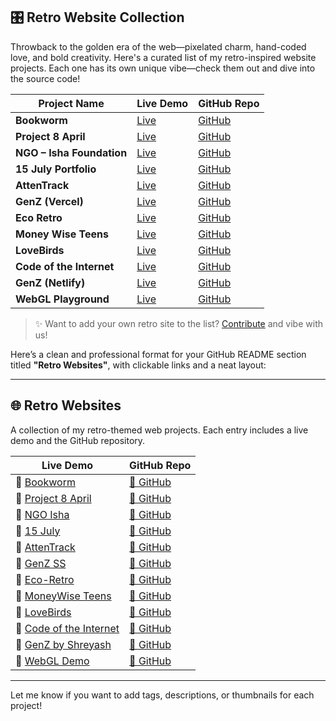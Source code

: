 ## 🎛️ Retro Website Collection

Throwback to the golden era of the web—pixelated charm, hand-coded love, and bold creativity. Here's a curated list of my retro-inspired website projects. Each one has its own unique vibe—check them out and dive into the source code!

| Project Name                  | Live Demo                                               | GitHub Repo                                                 |
|------------------------------|----------------------------------------------------------|-------------------------------------------------------------|
| **Bookworm**                 | [Live](https://bookworm-lilac-nine.vercel.app)          | [GitHub](https://github.com/shreyazh/bookworm)             |
| **Project 8 April**          | [Live](https://project-8-april.vercel.app)              | [GitHub](https://github.com/shreyazh/project-8-April)      |
| **NGO – Isha Foundation**    | [Live](https://ngoisha.vercel.app)                      | [GitHub](https://github.com/shreyazh/ngo)                  |
| **15 July Portfolio**        | [Live](https://15july.vercel.app)                       | [GitHub](https://github.com/shreyazh/15july)               |
| **AttenTrack**               | [Live](https://attentrack.netlify.app)                  | [GitHub](https://github.com/shreyazh/AttenTrack)           |
| **GenZ (Vercel)**            | [Live](https://genz-ss.vercel.app)                      | [GitHub](https://github.com/shreyazh/genz)                 |
| **Eco Retro**                | [Live](https://eco-retro.netlify.app)                   | [GitHub](https://github.com/shreyazh/Eco-Retro)            |
| **Money Wise Teens**         | [Live](https://moneywiseteens.netlify.app)              | [GitHub](https://github.com/shreyazh/moneywiseteens)       |
| **LoveBirds**                | [Live](https://shreyazh.github.io/LoveBirds)            | [GitHub](https://github.com/shreyazh/LoveBirds)            |
| **Code of the Internet**     | [Live](https://shreyazh.github.io/Code-of-the-internet) | [GitHub](https://github.com/shreyazh/Code-of-the-internet) |
| **GenZ (Netlify)**           | [Live](https://genzbyshreyash.netlify.app)              | [GitHub](https://github.com/shreyazh/genzbyshreyash)       |
| **WebGL Playground**         | [Live](https://shreyash-webgl.vercel.app)               | [GitHub](https://github.com/shreyazh/WebGL-1)              |

> ✨ Want to add your own retro site to the list? [Contribute](#-contribute) and vibe with us!




Here’s a clean and professional format for your GitHub README section titled **"Retro Websites"**, with clickable links and a neat layout:

---

## 🌐 Retro Websites

A collection of my retro-themed web projects. Each entry includes a live demo and the GitHub repository.

| Live Demo | GitHub Repo |
|-----------|-------------|
| 🔗 [Bookworm](https://bookworm-lilac-nine.vercel.app) | [📂 GitHub](https://github.com/shreyazh/bookworm) |
| 🔗 [Project 8 April](https://project-8-april.vercel.app) | [📂 GitHub](https://github.com/shreyazh/project-8-April) |
| 🔗 [NGO Isha](https://ngoisha.vercel.app) | [📂 GitHub](https://github.com/shreyazh/ngo) |
| 🔗 [15 July](https://15july.vercel.app) | [📂 GitHub](https://github.com/shreyazh/15july) |
| 🔗 [AttenTrack](https://attentrack.netlify.app) | [📂 GitHub](https://github.com/shreyazh/AttenTrack) |
| 🔗 [GenZ SS](https://genz-ss.vercel.app) | [📂 GitHub](https://github.com/shreyazh/genz) |
| 🔗 [Eco-Retro](https://eco-retro.netlify.app) | [📂 GitHub](https://github.com/shreyazh/Eco-Retro) |
| 🔗 [MoneyWise Teens](https://moneywiseteens.netlify.app) | [📂 GitHub](https://github.com/shreyazh/moneywiseteens) |
| 🔗 [LoveBirds](https://shreyazh.github.io/LoveBirds) | [📂 GitHub](https://github.com/shreyazh/LoveBirds) |
| 🔗 [Code of the Internet](https://shreyazh.github.io/Code-of-the-internet) | [📂 GitHub](https://github.com/shreyazh/Code-of-the-internet) |
| 🔗 [GenZ by Shreyash](https://genzbyshreyash.netlify.app) | [📂 GitHub](https://github.com/shreyazh/genzbyshreyash) |
| 🔗 [WebGL Demo](https://shreyash-webgl.vercel.app) | [📂 GitHub](https://github.com/shreyazh/WebGL-1) |

---

Let me know if you want to add tags, descriptions, or thumbnails for each project!
